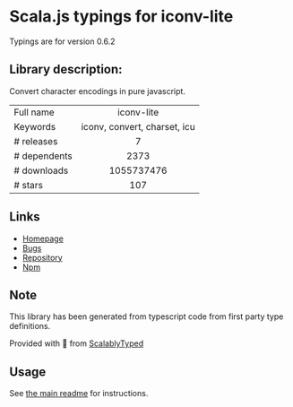 
# Scala.js typings for iconv-lite

Typings are for version 0.6.2

## Library description:
Convert character encodings in pure javascript.

|                    |                 |
| ------------------ | :-------------: |
| Full name          | iconv-lite |
| Keywords           | iconv, convert, charset, icu |
| # releases         | 7 |
| # dependents       | 2373 |
| # downloads        | 1055737476 |
| # stars            | 107 |

## Links
- [Homepage](https://github.com/ashtuchkin/iconv-lite)
- [Bugs](https://github.com/ashtuchkin/iconv-lite/issues)
- [Repository](https://github.com/ashtuchkin/iconv-lite)
- [Npm](https://www.npmjs.com/package/iconv-lite)
    


## Note
This library has been generated from typescript code from first party type definitions.

Provided with :purple_heart: from [ScalablyTyped](https://github.com/oyvindberg/ScalablyTyped)

## Usage
See [the main readme](../../readme.md) for instructions.


